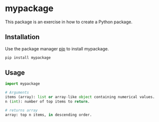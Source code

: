 # mypackage

This package is an exercise in how to create a Python package.

## Installation

Use the package manager [pip](https://pip.pypa.io/en/stable/) to install mypackage.

```bash
pip install mypackage
```

## Usage

```python
import mypackage

# Arguments
items (array): list or array-like object containing numerical values.
n (int): number of top items to return.

# returns array
array: top n items, in descending order.